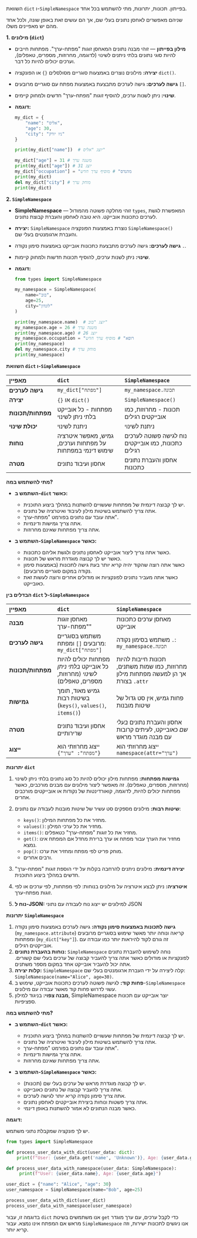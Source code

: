השוואת `dict` ו-`SimpleNamespace` בפייתון. תכונות, יתרונות, מתי להשתמש בכל אחד.


שניהם מאפשרים לאחסן נתונים בעלי שם, אך הם עושים זאת באופן שונה, ולכל אחד מהם יש מאפיינים משלו.

**1. מילונים (`dict`)**

*   **מילון בפייתון** — זוהי מבנה נתונים המאחסן זוגות "מפתח-ערך". מפתחות חייבים להיות סוגי נתונים בלתי ניתנים לשינוי (לדוגמה, מחרוזות, מספרים, טאפלים), וערכים יכולים להיות כל דבר.
*   **יצירה:** מילונים נוצרים באמצעות סוגריים מסולסלים `{}` או הפונקציה `dict()`.
*   **גישה לערכים:** גישה לערכים מתבצעת באמצעות מפתח עם סוגריים מרובעים `[]`.
*   **שינוי:** ניתן לשנות ערכים, להוסיף זוגות "מפתח-ערך" חדשים ולמחוק קיימים.
*   **דוגמה:**

    ```python
    my_dict = {
        "name": "אליס",
        "age": 30,
        "city": "ניו יורק"
    }

    print(my_dict["name"])  # יוצג "אליס"

    my_dict["age"] = 31 # משנה ערך
    print(my_dict["age"]) # יוצג 31
    my_dict["occupation"] = "מהנדס" # מוסיף ערך חדש
    print(my_dict)
    del my_dict["city"] # מוחק ערך
    print(my_dict)
    ```

**2. `SimpleNamespace`**

*   **SimpleNamespace** — זוהי מחלקה פשוטה מהמודול `types`, המאפשרת לגשת לערכים כתכונות אובייקט. היא טובה לאחסון והעברת קבוצת נתונים.
*   **יצירה:** `SimpleNamespace` נוצרת באמצעות הפונקציה `SimpleNamespace()` והעברת ארגומנטים בעלי שם.
*   **גישה לערכים:** גישה לערכים מתבצעת כתכונות אובייקט באמצעות סימון נקודה `.`.
*   **שינוי:** ניתן לשנות ערכים, להוסיף תכונות חדשות ולמחוק קיימות.
*   **דוגמה:**

    ```python
    from types import SimpleNamespace

    my_namespace = SimpleNamespace(
        name="בוב",
        age=25,
        city="לונדון"
    )

    print(my_namespace.name)  # יוצג "בוב"
    my_namespace.age = 26 # משנה ערך
    print(my_namespace.age) # יוצג 26
    my_namespace.occupation = "רופא" # מוסיף ערך חדש
    print(my_namespace)
    del my_namespace.city # מוחק ערך
    print(my_namespace)
    ```

**השוואת `dict` ו-`SimpleNamespace`**

| מאפיין            | `dict`                             | `SimpleNamespace`                      |
| :-------------------- | :--------------------------------- | :------------------------------------- |
| **גישה לערכים** | `my_dict["מפתח"]`                   | `my_namespace.תכונה`             |
| **יצירה**          | `{}` או `dict()`                   | `SimpleNamespace()`                   |
| **מפתחות/תכונות**    | מפתחות - כל אובייקט בלתי ניתן לשינוי | תכונות - מחרוזות, כמו אובייקטים רגילים |
| **יכולת שינוי**    | ניתנת לשינוי            | ניתנת לשינוי             |
| **נוחות** | גמיש, מאפשר איטרציה על מפתחות וערכים, שימוש דינמי במפתחות        | נוח לגישה פשוטה לערכים כתכונות, כמו אובייקטים רגילים |
| **מטרה**    | אחסון ועיבוד נתונים        | אחסון והעברת נתונים כתכונות |

**מתי להשתמש במה?**

*   **השתמש ב-`dict` כאשר:**
    *   יש לך קבוצה דינמית של מפתחות שעשויים להשתנות במהלך ביצוע התוכנית.
    *   אתה צריך להשתמש בשיטות מילון לעיבוד ואיטרציה של נתונים.
    *   אתה עובד עם נתונים בפורמט "מפתח-ערך".
    *   אתה צריך גמישות ודינמיות.
    *   אתה צריך מפתחות שאינם מחרוזות.

*   **השתמש ב-`SimpleNamespace` כאשר:**
    *   כאשר אתה צריך ליצור אובייקט לאחסון נתונים ולגשת אליהם כתכונות.
    *   כאשר יש לך קבוצה מוגדרת מראש של תכונות.
    *   כאשר אתה רוצה שהקוד יהיה קריא יותר בעת גישה לתכונות (באמצעות סימון נקודה במקום סוגריים מרובעים).
    *   כאשר אתה מעביר נתונים לפונקציות או מודולים אחרים ורוצה לעשות זאת כאובייקט.


**הבדלים בין `dict` ל-`SimpleNamespace`**

| מאפיין            | `dict`                                                                    | `SimpleNamespace`                                                                                             |
| :-------------------- | :-------------------------------------------------------------------------- | :------------------------------------------------------------------------------------------------------------ |
| **מבנה**         | מאחסן זוגות "מפתח-ערך"                                                 | מאחסן ערכים כתכונות אובייקט                                                                         |
| **גישה לערכים** | משתמש בסוגריים מרובעים `[]` ומפתח: `my_dict["מפתח"]`                 | משתמש בסימון נקודה `.`: `my_namespace.תכונה`                                                     |
| **מפתחות/תכונות**    | מפתחות יכולים להיות כל אובייקט *בלתי ניתן לשינוי* (מחרוזות, מספרים, טאפלים)    | תכונות חייבות להיות מחרוזות, כמו שמות משתנים, אך הן למעשה מפתחות מילון בצורת `.attr` |
| **גמישות**          | גמיש מאוד, תומך בשיטות רבות (`keys()`, `values()`, `items()`) | פחות גמיש, אין סט גדול של שיטות מובנות                                                          |
| **מטרה**     | אחסון ועיבוד נתונים שרירותיים                                   | אחסון והעברת נתונים *בעלי שם* כאובייקט, לעיתים קרובות עם מבנה מוגדר מראש                 |
| **ייצוג**        | ייצוג מחרוזתי הוא `{"מפתח": "ערך"}`   | ייצוג מחרוזתי הוא  `namespace(attr="ערך")`                        |

**יתרונות `dict`**

1.  **גמישות מפתחות:** מפתחות מילון יכולים להיות כל סוג נתונים בלתי ניתן לשינוי (מחרוזות, מספרים, טאפלים). זה מאפשר ליצור מילונים עם מבנים מורכבים, כאשר מפתחות יכולים להיות, לדוגמה, קואורדינטות של נקודות או אובייקטים מורכבים אחרים.

2.  **שיטות רבות:** מילונים מספקים סט עשיר של שיטות מובנות לעבודה עם נתונים:
    *   `keys()`: מחזיר את כל מפתחות המילון.
    *   `values()`: מחזיר את כל ערכי המילון.
    *   `items()`: מחזיר את כל זוגות "מפתח-ערך" כטאפלים.
    *   `get()`: מחזיר את הערך עבור מפתח או ערך ברירת מחדל אם המפתח אינו נמצא.
    *   `pop()`: מוחק פריט לפי מפתח ומחזיר את ערכו.
    *   ורבים אחרים.

3.  **יצירה דינמית:** מילונים ניתנים להרחבה בקלות על ידי הוספת זוגות "מפתח-ערך" חדשים במהלך ביצוע התוכנית.

4.  **איטרציה:** ניתן לבצע איטרציה על מילונים בנוחות: לפי מפתחות, לפי ערכים או לפי זוגות מפתח-ערך.
5.  **נוח ל-JSON:** למילונים יש ייצוג נוח לעבודה עם נתוני JSON

**יתרונות `SimpleNamespace`**

1.  **גישה לתכונות באמצעות סימון נקודה:** גישה לערכים באמצעות סימון נקודה (`my_namespace.attribute`) קריאה ונוחה יותר מאשר שימוש בסוגריים מרובעים ומפתחות (`my_dict["key"]`). זה גורם לקוד להיראות יותר כמו עבודה עם אובייקטים רגילים.
2.  **נוחות בהעברת נתונים:** `SimpleNamespace` נוחה לשימוש להעברת נתונים לפונקציות או מודולים כאשר אתה צריך להעביר קבוצה של ערכים בעלי שם קשורים. אתה יכול להעביר אובייקט אחד במקום מספר משתנים.
3.  **קלות יצירה:** `SimpleNamespace` קלה ליצירה על ידי העברת ארגומנטים בעלי שם: `SimpleNamespace(name="Alice", age=30)`.
4.  **פחות קוד:** לגישה פשוטה לערכים כתכונות אובייקט, שימוש ב-`SimpleNamespace` עשוי לדרוש פחות קוד מאשר עבודה עם מילונים.
5.  **מבנה צפוי:** בניגוד למילון, SimpleNamespace יוצר אובייקט עם תכונות ספציפיות.

**מתי להשתמש במה?**

*   **השתמש ב-`dict` כאשר:**
    *   יש לך קבוצה דינמית של מפתחות שעשויים להשתנות במהלך ביצוע התוכנית.
    *   אתה צריך להשתמש בשיטות מילון לעיבוד ואיטרציה של נתונים.
    *   אתה עובד עם נתונים בפורמט "מפתח-ערך".
    *   אתה צריך גמישות ודינמיות.
    *   אתה צריך מפתחות שאינם מחרוזות.

*   **השתמש ב-`SimpleNamespace` כאשר:**
    *   יש לך קבוצה מוגדרת מראש של ערכים בעלי שם (תכונות).
    *   אתה צריך להעביר קבוצה של נתונים כאובייקט.
    *   אתה צריך סימון נקודה קריא יותר לגישה לערכים.
    *   אתה צריך פשטות ונוחות ביצירת אובייקטים לאחסון נתונים.
    *   כאשר מבנה הנתונים לא אמור להשתנות באופן דינמי.

**דוגמה:**

יש לך פונקציה שמקבלת נתוני משתמש.

```python
from types import SimpleNamespace

def process_user_data_with_dict(user_data: dict):
    print(f"User: {user_data.get('name', 'Unknown')}, Age: {user_data.get('age', 'Unknown')}")

def process_user_data_with_namespace(user_data: SimpleNamespace):
     print(f"User: {user_data.name}, Age: {user_data.age}")

user_dict = {"name": "Alice", "age": 30}
user_namespace = SimpleNamespace(name="Bob", age=25)

process_user_data_with_dict(user_dict)
process_user_data_with_namespace(user_namespace)
```

בדוגמה זו, עבור `dict` אנו משתמשים בשיטת `get` כדי לקבל ערכים, עם ערך מוגדר מראש אם המפתח אינו נמצא. עבור `SimpleNamespace` אנו ניגשים לתכונות ישירות, וזה קריא יותר.